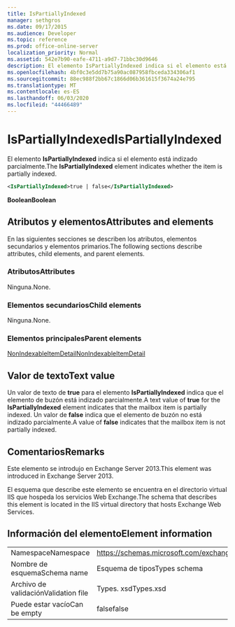 ```yaml
---
title: IsPartiallyIndexed
manager: sethgros
ms.date: 09/17/2015
ms.audience: Developer
ms.topic: reference
ms.prod: office-online-server
localization_priority: Normal
ms.assetid: 542e7b90-eafe-4711-a9d7-71bbc30d9646
description: El elemento IsPartiallyIndexed indica si el elemento está indizado parcialmente.
ms.openlocfilehash: 4bf0c3e5dd7b75a90ac087958fbceda334306af1
ms.sourcegitcommit: 88ec988f2bb67c1866d06b361615f3674a24e795
ms.translationtype: MT
ms.contentlocale: es-ES
ms.lasthandoff: 06/03/2020
ms.locfileid: "44466489"
---
```

# <a name="ispartiallyindexed"></a><span data-ttu-id="92c0d-103">IsPartiallyIndexed</span><span class="sxs-lookup"><span data-stu-id="92c0d-103">IsPartiallyIndexed</span></span>

<span data-ttu-id="92c0d-104">El elemento **IsPartiallyIndexed** indica si el elemento está indizado parcialmente.</span><span class="sxs-lookup"><span data-stu-id="92c0d-104">The **IsPartiallyIndexed** element indicates whether the item is partially indexed.</span></span> 
  
```XML
<IsPartiallyIndexed>true | false</IsPartiallyIndexed>
```

 <span data-ttu-id="92c0d-105">**Boolean**</span><span class="sxs-lookup"><span data-stu-id="92c0d-105">**Boolean**</span></span>
## <a name="attributes-and-elements"></a><span data-ttu-id="92c0d-106">Atributos y elementos</span><span class="sxs-lookup"><span data-stu-id="92c0d-106">Attributes and elements</span></span>

<span data-ttu-id="92c0d-107">En las siguientes secciones se describen los atributos, elementos secundarios y elementos primarios.</span><span class="sxs-lookup"><span data-stu-id="92c0d-107">The following sections describe attributes, child elements, and parent elements.</span></span>
  
### <a name="attributes"></a><span data-ttu-id="92c0d-108">Atributos</span><span class="sxs-lookup"><span data-stu-id="92c0d-108">Attributes</span></span>

<span data-ttu-id="92c0d-109">Ninguna.</span><span class="sxs-lookup"><span data-stu-id="92c0d-109">None.</span></span>
  
### <a name="child-elements"></a><span data-ttu-id="92c0d-110">Elementos secundarios</span><span class="sxs-lookup"><span data-stu-id="92c0d-110">Child elements</span></span>

<span data-ttu-id="92c0d-111">Ninguna.</span><span class="sxs-lookup"><span data-stu-id="92c0d-111">None.</span></span>
  
### <a name="parent-elements"></a><span data-ttu-id="92c0d-112">Elementos principales</span><span class="sxs-lookup"><span data-stu-id="92c0d-112">Parent elements</span></span>

[<span data-ttu-id="92c0d-113">NonIndexableItemDetail</span><span class="sxs-lookup"><span data-stu-id="92c0d-113">NonIndexableItemDetail</span></span>](nonindexableitemdetail.md)
  
## <a name="text-value"></a><span data-ttu-id="92c0d-114">Valor de texto</span><span class="sxs-lookup"><span data-stu-id="92c0d-114">Text value</span></span>

<span data-ttu-id="92c0d-115">Un valor de texto de **true** para el elemento **IsPartiallyIndexed** indica que el elemento de buzón está indizado parcialmente.</span><span class="sxs-lookup"><span data-stu-id="92c0d-115">A text value of **true** for the **IsPartiallyIndexed** element indicates that the mailbox item is partially indexed.</span></span> <span data-ttu-id="92c0d-116">Un valor de **false** indica que el elemento de buzón no está indizado parcialmente.</span><span class="sxs-lookup"><span data-stu-id="92c0d-116">A value of **false** indicates that the mailbox item is not partially indexed.</span></span> 
  
## <a name="remarks"></a><span data-ttu-id="92c0d-117">Comentarios</span><span class="sxs-lookup"><span data-stu-id="92c0d-117">Remarks</span></span>

<span data-ttu-id="92c0d-118">Este elemento se introdujo en Exchange Server 2013.</span><span class="sxs-lookup"><span data-stu-id="92c0d-118">This element was introduced in Exchange Server 2013.</span></span>
  
<span data-ttu-id="92c0d-119">El esquema que describe este elemento se encuentra en el directorio virtual IIS que hospeda los servicios Web Exchange.</span><span class="sxs-lookup"><span data-stu-id="92c0d-119">The schema that describes this element is located in the IIS virtual directory that hosts Exchange Web Services.</span></span>
  
## <a name="element-information"></a><span data-ttu-id="92c0d-120">Información del elemento</span><span class="sxs-lookup"><span data-stu-id="92c0d-120">Element information</span></span>

|||
|:-----|:-----|
|<span data-ttu-id="92c0d-121">Namespace</span><span class="sxs-lookup"><span data-stu-id="92c0d-121">Namespace</span></span>  <br/> |https://schemas.microsoft.com/exchange/services/2006/types  <br/> |
|<span data-ttu-id="92c0d-122">Nombre de esquema</span><span class="sxs-lookup"><span data-stu-id="92c0d-122">Schema name</span></span>  <br/> |<span data-ttu-id="92c0d-123">Esquema de tipos</span><span class="sxs-lookup"><span data-stu-id="92c0d-123">Types schema</span></span>  <br/> |
|<span data-ttu-id="92c0d-124">Archivo de validación</span><span class="sxs-lookup"><span data-stu-id="92c0d-124">Validation file</span></span>  <br/> |<span data-ttu-id="92c0d-125">Types. xsd</span><span class="sxs-lookup"><span data-stu-id="92c0d-125">Types.xsd</span></span>  <br/> |
|<span data-ttu-id="92c0d-126">Puede estar vacío</span><span class="sxs-lookup"><span data-stu-id="92c0d-126">Can be empty</span></span>  <br/> |<span data-ttu-id="92c0d-127">false</span><span class="sxs-lookup"><span data-stu-id="92c0d-127">false</span></span>  <br/> |
   

